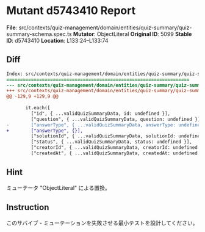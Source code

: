 # Mutant d5743410 Report

**File**: src/contexts/quiz-management/domain/entities/quiz-summary/quiz-summary-schema.spec.ts
**Mutator**: ObjectLiteral
**Original ID**: 5099
**Stable ID**: d5743410
**Location**: L133:24–L133:74

## Diff

```diff
Index: src/contexts/quiz-management/domain/entities/quiz-summary/quiz-summary-schema.spec.ts
===================================================================
--- src/contexts/quiz-management/domain/entities/quiz-summary/quiz-summary-schema.spec.ts	original
+++ src/contexts/quiz-management/domain/entities/quiz-summary/quiz-summary-schema.spec.ts	mutated #5099
@@ -129,9 +129,9 @@
 
       it.each([
         ["id", { ...validQuizSummaryData, id: undefined }],
         ["question", { ...validQuizSummaryData, question: undefined }],
-        ["answerType", { ...validQuizSummaryData, answerType: undefined }],
+        ["answerType", {}],
         ["solutionId", { ...validQuizSummaryData, solutionId: undefined }],
         ["status", { ...validQuizSummaryData, status: undefined }],
         ["creatorId", { ...validQuizSummaryData, creatorId: undefined }],
         ["createdAt", { ...validQuizSummaryData, createdAt: undefined }],
```

## Hint

ミューテータ "ObjectLiteral" による置換。

## Instruction

このサバイブ・ミューテーションを失敗させる最小テストを設計してください。
